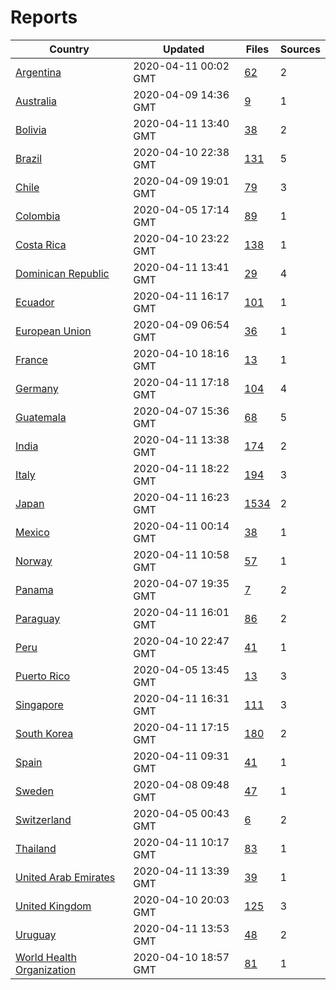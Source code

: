 # Reports

| Country | Updated | Files | Sources |
| --- | --- | --- | --- |
| [Argentina](ar/README.md) | 2020-04-11 00:02 GMT | [62](ar/README.md) | 2 |
| [Australia](au/README.md) | 2020-04-09 14:36 GMT | [9](au/README.md) | 1 |
| [Bolivia](bo/README.md) | 2020-04-11 13:40 GMT | [38](bo/README.md) | 2 |
| [Brazil](br/README.md) | 2020-04-10 22:38 GMT | [131](br/README.md) | 5 |
| [Chile](cl/README.md) | 2020-04-09 19:01 GMT | [79](cl/README.md) | 3 |
| [Colombia](co/README.md) | 2020-04-05 17:14 GMT | [89](co/README.md) | 1 |
| [Costa Rica](cr/README.md) | 2020-04-10 23:22 GMT | [138](cr/README.md) | 1 |
| [Dominican Republic](do/README.md) | 2020-04-11 13:41 GMT | [29](do/README.md) | 4 |
| [Ecuador](ec/README.md) | 2020-04-11 16:17 GMT | [101](ec/README.md) | 1 |
| [European Union](eu/README.md) | 2020-04-09 06:54 GMT | [36](eu/README.md) | 1 |
| [France](fr/README.md) | 2020-04-10 18:16 GMT | [13](fr/README.md) | 1 |
| [Germany](de/README.md) | 2020-04-11 17:18 GMT | [104](de/README.md) | 4 |
| [Guatemala](gt/README.md) | 2020-04-07 15:36 GMT | [68](gt/README.md) | 5 |
| [India](in/README.md) | 2020-04-11 13:38 GMT | [174](in/README.md) | 2 |
| [Italy](it/README.md) | 2020-04-11 18:22 GMT | [194](it/README.md) | 3 |
| [Japan](jp/README.md) | 2020-04-11 16:23 GMT | [1534](jp/README.md) | 2 |
| [Mexico](mx/README.md) | 2020-04-11 00:14 GMT | [38](mx/README.md) | 1 |
| [Norway](no/README.md) | 2020-04-11 10:58 GMT | [57](no/README.md) | 1 |
| [Panama](pa/README.md) | 2020-04-07 19:35 GMT | [7](pa/README.md) | 2 |
| [Paraguay](py/README.md) | 2020-04-11 16:01 GMT | [86](py/README.md) | 2 |
| [Peru](pe/README.md) | 2020-04-10 22:47 GMT | [41](pe/README.md) | 1 |
| [Puerto Rico](pr/README.md) | 2020-04-05 13:45 GMT | [13](pr/README.md) | 3 |
| [Singapore](sg/README.md) | 2020-04-11 16:31 GMT | [111](sg/README.md) | 3 |
| [South Korea](kr/README.md) | 2020-04-11 17:15 GMT | [180](kr/README.md) | 2 |
| [Spain](es/README.md) | 2020-04-11 09:31 GMT | [41](es/README.md) | 1 |
| [Sweden](se/README.md) | 2020-04-08 09:48 GMT | [47](se/README.md) | 1 |
| [Switzerland](ch/README.md) | 2020-04-05 00:43 GMT | [6](ch/README.md) | 2 |
| [Thailand](th/README.md) | 2020-04-11 10:17 GMT | [83](th/README.md) | 1 |
| [United Arab Emirates](ae/README.md) | 2020-04-11 13:39 GMT | [39](ae/README.md) | 1 |
| [United Kingdom](uk/README.md) | 2020-04-10 20:03 GMT | [125](uk/README.md) | 3 |
| [Uruguay](uy/README.md) | 2020-04-11 13:53 GMT | [48](uy/README.md) | 2 |
| [World Health Organization](who/README.md) | 2020-04-10 18:57 GMT | [81](who/README.md) | 1 |
